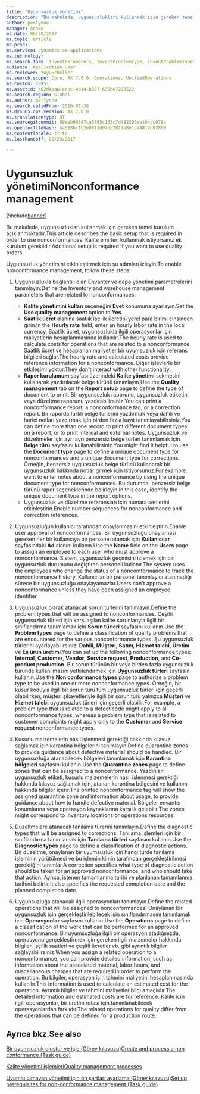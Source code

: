 ```yaml
---
title: "Uygunsuzluk yönetimi"
description: "Bu makalede, uygunsuzlukları kullanmak için gereken temel kurulum açıklanmaktadır. Kalite emirleri kullanmak istiyorsanız ek kurulum gereklidir."
author: perlynne
manager: AnnBe
ms.date: 06/20/2017
ms.topic: article
ms.prod: 
ms.service: dynamics-ax-applications
ms.technology: 
ms.search.form: InventParameters, InventProblemType, InventProblemTypeSetup, InventQuarantineZone, InventTestDiagnosticType, InventTestReportSetup, SysUserManagement
audience: Application User
ms.reviewer: YuyuScheller
ms.search.scope: Core, AX 7.0.0, Operations, UnifiedOperations
ms.custom: 28951
ms.assetid: a62d4ba8-eebc-4b14-b587-630be7298522
ms.search.region: Global
ms.author: perlynne
ms.search.validFrom: 2016-02-28
ms.dyn365.ops.version: AX 7.0.0
ms.translationtype: HT
ms.sourcegitcommit: 69eeb90387ca5765c163c7d482295ea104cc078c
ms.openlocfilehash: ba518bc1b2e0811d07ed2811e8e1da4812d02899
ms.contentlocale: tr-tr
ms.lasthandoff: 09/29/2017

---
```


# <a name="nonconformance-management"></a><span data-ttu-id="2b8d0-104">Uygunsuzluk yönetimi</span><span class="sxs-lookup"><span data-stu-id="2b8d0-104">Nonconformance management</span></span>

[!include[banner](../includes/banner.md)]


<span data-ttu-id="2b8d0-105">Bu makalede, uygunsuzlukları kullanmak için gereken temel kurulum açıklanmaktadır.</span><span class="sxs-lookup"><span data-stu-id="2b8d0-105">This article describes the basic setup that is required in order to use nonconformances.</span></span> <span data-ttu-id="2b8d0-106">Kalite emirleri kullanmak istiyorsanız ek kurulum gereklidir.</span><span class="sxs-lookup"><span data-stu-id="2b8d0-106">Additional setup is required if you want to use quality orders.</span></span>

<span data-ttu-id="2b8d0-107">Uygunsuzluk yönetimini etkinleştirmek için şu adımları izleyin:</span><span class="sxs-lookup"><span data-stu-id="2b8d0-107">To enable nonconformance management, follow these steps:</span></span>

1.  <span data-ttu-id="2b8d0-108">Uygunsuzlukla bağlantılı olan Envanter ve depo yönetimi parametrelerini tanımlayın:</span><span class="sxs-lookup"><span data-stu-id="2b8d0-108">Define the Inventory and warehouse management parameters that are related to nonconformances:</span></span>
    -   <span data-ttu-id="2b8d0-109">**Kalite yönetimini kullan** seçeneğini **Evet** konumuna ayarlayın.</span><span class="sxs-lookup"><span data-stu-id="2b8d0-109">Set the **Use quality management** option to **Yes**.</span></span>
    -   <span data-ttu-id="2b8d0-110">**Saatlik ücret** alanına saatlik işçilik ücretini yerel para birimi cinsinden girin.</span><span class="sxs-lookup"><span data-stu-id="2b8d0-110">In the **Hourly rate** field, enter an hourly labor rate in the local currency.</span></span> <span data-ttu-id="2b8d0-111">Saatlik ücret, uygunsuzlukla ilgili operasyonlar için maliyetlerin hesaplanmasında kullanılır.</span><span class="sxs-lookup"><span data-stu-id="2b8d0-111">The hourly rate is used to calculate costs for operations that are related to a nonconformance.</span></span> <span data-ttu-id="2b8d0-112">Saatlik ücret ve hesaplanan maliyetler bir uyumsuzluk için referans bilgileri sağlar.</span><span class="sxs-lookup"><span data-stu-id="2b8d0-112">The hourly rate and calculated costs provide reference information for a nonconformance.</span></span> <span data-ttu-id="2b8d0-113">Diğer işlevlerle bir etkileşimi yoktur.</span><span class="sxs-lookup"><span data-stu-id="2b8d0-113">They don't interact with other functionality.</span></span>
    -   <span data-ttu-id="2b8d0-114">**Rapor kurulumum** sayfası üzerindeki **Kalite yönetimi** sekmesini kullanarak yazdırılacak belge türünü tanımlayın.</span><span class="sxs-lookup"><span data-stu-id="2b8d0-114">Use the **Quality management** tab on the **Report setup** page to define the type of document to print.</span></span> <span data-ttu-id="2b8d0-115">Bir uygunsuzluk raporunu, uygunsuzluk etiketini veya düzeltme raporunu yazdırabilirsiniz.</span><span class="sxs-lookup"><span data-stu-id="2b8d0-115">You can print a nonconformance report, a nonconformance tag, or a correction report.</span></span> <span data-ttu-id="2b8d0-116">Bir raporda farklı belge türlerini yazdırmak veya dahili ve harici notları yazdırmak için birden fazla kayıt tanımlayabilirsiniz.</span><span class="sxs-lookup"><span data-stu-id="2b8d0-116">You can define more than one record to print different document types on a report, or to print internal and external notes.</span></span> <span data-ttu-id="2b8d0-117">Uygunsuzluk ve düzeltmeler için ayrı ayrı benzersiz belge türleri tanımlamak için **Belge türü** sayfasını kullanabilirsiniz.</span><span class="sxs-lookup"><span data-stu-id="2b8d0-117">You might find it helpful to use the **Document type** page to define a unique document type for nonconformances and a unique document type for corrections.</span></span> <span data-ttu-id="2b8d0-118">Örneğin, benzersiz uygunsuzluk belge türünü kullanarak bir uygunsuzluk hakkında notlar girmek için istiyorsunuz.</span><span class="sxs-lookup"><span data-stu-id="2b8d0-118">For example, want to enter notes about a nonconformance by using the unique document type for nonconformances.</span></span> <span data-ttu-id="2b8d0-119">Bu durumda, benzersiz belge türünü rapor seçeneklerinde belirleyin.</span><span class="sxs-lookup"><span data-stu-id="2b8d0-119">In this case, identify the unique document type in the report options.</span></span>
    -   <span data-ttu-id="2b8d0-120">Uygunsuzluk ve düzeltme referansları için numara serilerini etkinleştirin.</span><span class="sxs-lookup"><span data-stu-id="2b8d0-120">Enable number sequences for nonconformance and correction references.</span></span>

2.  <span data-ttu-id="2b8d0-121">Uygunsuzluğun kullanıcı tarafından onaylanmasını etkinleştirin.</span><span class="sxs-lookup"><span data-stu-id="2b8d0-121">Enable user approval of nonconformances.</span></span> <span data-ttu-id="2b8d0-122">Bir uygunsuzluğu onaylaması gereken her bir kullanıcıya bir personel atamak için **Kullanıcılar** sayfasındaki **Ad** alanını kullanın.</span><span class="sxs-lookup"><span data-stu-id="2b8d0-122">Use the **Name** field on the **Users** page to assign an employee to each user who must approve a nonconformance.</span></span> <span data-ttu-id="2b8d0-123">Sistem, uygunsuzluk geçmişini izlemek için bir uygunsuzluk durumunu değiştiren personeli kullanır.</span><span class="sxs-lookup"><span data-stu-id="2b8d0-123">The system uses the employees who change the status of a noncomformance to track the nonconformance history.</span></span> <span data-ttu-id="2b8d0-124">Kullanıcılar bir personel tanımlayıcı atanmadığı sürece bir uygunsuzluğu onaylayamazlar.</span><span class="sxs-lookup"><span data-stu-id="2b8d0-124">Users can't approve a nonconformance unless they have been assigned an employee identifier.</span></span>
3.  <span data-ttu-id="2b8d0-125">Uygunsuzluk olarak atanacak sorun türlerini tanımlayın.</span><span class="sxs-lookup"><span data-stu-id="2b8d0-125">Define the problem types that will be assigned to nonconformances.</span></span> <span data-ttu-id="2b8d0-126">Çeşitli uygunsuzluk türleri için karşılaşılan kalite sorunlarıyla ilgili bir sınıflandırma tanımlamak için **Sorun türleri** sayfasını kullanın.</span><span class="sxs-lookup"><span data-stu-id="2b8d0-126">Use the **Problem types** page to define a classification of quality problems that are encountered for the various nonconformance types.</span></span> <span data-ttu-id="2b8d0-127">Şu uygunsuzluk türlerini ayarlayabilirsiniz: **Dahili**, **Müşteri**, **Satıcı**, **Hizmet talebi**, **Üretim** ve **Eş ürün üretimi**.</span><span class="sxs-lookup"><span data-stu-id="2b8d0-127">You can set up the following nonconformance types: **Internal**, **Customer**, **Vendor**, **Service request**, **Production**, and **Co-product production**.</span></span> <span data-ttu-id="2b8d0-128">Bir sorun türünün bir veya birden fazla uygunsuzluk türünde kullanılmasını yetkilendirmek için **Uygunsuzluk türleri** sayfasını kullanın.</span><span class="sxs-lookup"><span data-stu-id="2b8d0-128">Use the **Non conformance types** page to authorize a problem type to be used in one or more nonconformance types.</span></span> <span data-ttu-id="2b8d0-129">Örneğin, bir kusur koduyla ilgili bir sorun türü tüm uygunsuzluk türleri için geçerli olabilirken, müşteri şikayetleriyle ilgili bir sorun türü yalnızca **Müşteri** ve **Hizmet talebi** uygunsuzluk türleri için geçerli olabilir.</span><span class="sxs-lookup"><span data-stu-id="2b8d0-129">For example, a problem type that is related to a defect code might apply to all nonconformance types, whereas a problem type that is related to customer complaints might apply only to the **Customer** and **Service request** nonconformance types.</span></span>
4.  <span data-ttu-id="2b8d0-130">Kusurlu malzemelerin nasıl işlenmesi gerektiği hakkında kılavuz sağlamak için karantina bölgelerini tanımlayın.</span><span class="sxs-lookup"><span data-stu-id="2b8d0-130">Define quarantine zones to provide guidance about defective material should be handled.</span></span> <span data-ttu-id="2b8d0-131">Bir uygunsuzluğa atanabilecek bölgeleri tanımlamak için **Karantina bölgeleri** sayfasını kullanın.</span><span class="sxs-lookup"><span data-stu-id="2b8d0-131">Use the **Quarantine zones** page to define zones that can be assigned to a nonconformance.</span></span> <span data-ttu-id="2b8d0-132">Yazdırılan uygunsuzluk etiketi, kusurlu malzemelerin nasıl işlenmesi gerektiği hakkında kılavuz sağlamak için, atanan karantina bölgesini ve kullanım hakkında bilgiler içerir.</span><span class="sxs-lookup"><span data-stu-id="2b8d0-132">The printed nonconformance tag will show the assigned quarantine zone and information about usage, to provide guidance about how to handle defective material.</span></span> <span data-ttu-id="2b8d0-133">Bölgeler envanter konumlarına veya operasyon kaynaklarına karşılık gelebilir.</span><span class="sxs-lookup"><span data-stu-id="2b8d0-133">The zones might correspond to inventory locations or operations resources.</span></span>
5.  <span data-ttu-id="2b8d0-134">Düzeltmelere atanacak tanılama türerini tanımlayın.</span><span class="sxs-lookup"><span data-stu-id="2b8d0-134">Define the diagnostic types that will be assigned to corrections.</span></span> <span data-ttu-id="2b8d0-135">Tanılama işlemleri için bir sınıflandırma tanımlamak için **Tanılama türleri** sayfasını kullanın.</span><span class="sxs-lookup"><span data-stu-id="2b8d0-135">Use the **Diagnostic types** page to define a classification of diagnostic actions.</span></span> <span data-ttu-id="2b8d0-136">Bir düzeltme, onaylanan bir uyumsuzluk için hangi türde tanılama işleminin yürütülmesi ve bu işlemin kimin tarafından gerçekleştirilmesi gerektiğini tanımlar.</span><span class="sxs-lookup"><span data-stu-id="2b8d0-136">A correction specifies what type of diagnostic action should be taken for an approved nonconformance, and who should take that action.</span></span> <span data-ttu-id="2b8d0-137">Ayrıca, istenen tamamlanma tarihi ve planlanan tamamlanma tarihini belirtir.</span><span class="sxs-lookup"><span data-stu-id="2b8d0-137">It also specifies the requested completion date and the planned completion date.</span></span>
6.  <span data-ttu-id="2b8d0-138">Uygunsuzluğa atanacak ilgili operasyonları tanımlayın.</span><span class="sxs-lookup"><span data-stu-id="2b8d0-138">Define the related operations that will be assigned to nonconformances.</span></span> <span data-ttu-id="2b8d0-139">Onaylanan bir uygunsuzluk için gerçekleştirilebilecek işin sınıflandırmasını tanımlamak için **Operasyonlar** sayfasını kullanın.</span><span class="sxs-lookup"><span data-stu-id="2b8d0-139">Use the **Operations** page to define a classification of the work that can be performed for an approved nonconformance.</span></span> <span data-ttu-id="2b8d0-140">Bir uyumsuzluğa ilgili bir operasyon atadığınızda, operasyonu gerçekleştirmek için gereken ilgili malzemeler hakkında bilgiler, işçilik saatleri ve çeşitli ücretler vb. gibi ayrıntılı bilgiler sağlayabilirsiniz.</span><span class="sxs-lookup"><span data-stu-id="2b8d0-140">When you assign a related operation to a nonconformance, you can provide detailed information, such as information about the associated material, labor hours, and miscellaneous charges that are required in order to perform the operation.</span></span> <span data-ttu-id="2b8d0-141">Bu bilgiler, operasyon için tahmini maliyetini hesaplanmasında kullanılır.</span><span class="sxs-lookup"><span data-stu-id="2b8d0-141">This information is used to calculate an estimated cost for the operation.</span></span> <span data-ttu-id="2b8d0-142">Ayrıntılı bilgiler ve tahmini maliyetler bilgi amaçlıdır.</span><span class="sxs-lookup"><span data-stu-id="2b8d0-142">The detailed information and estimated costs are for reference.</span></span> <span data-ttu-id="2b8d0-143">Kalite için ilgili operasyonlar, bir üretim rotası için tanımlanabilecek operasyonlardan farklıdır.</span><span class="sxs-lookup"><span data-stu-id="2b8d0-143">The related operations for quality differ from the operations that can be defined for a production route.</span></span>


<a name="see-also"></a><span data-ttu-id="2b8d0-144">Ayrıca bkz.</span><span class="sxs-lookup"><span data-stu-id="2b8d0-144">See also</span></span>
--------

[<span data-ttu-id="2b8d0-145">Bir uyumsuzluk oluştur ve işle (Görev kılavuzu)</span><span class="sxs-lookup"><span data-stu-id="2b8d0-145">Create and process a non conformance (Task guide)</span></span>](tasks/create-process-non-conformance.md)

[<span data-ttu-id="2b8d0-146">Kalite yönetimi işlemleri</span><span class="sxs-lookup"><span data-stu-id="2b8d0-146">Quality management processes</span></span>](quality-management-processes.md)

[<span data-ttu-id="2b8d0-147">Uyumlu olmayan yönetimi için ön şartları ayarlama (Görev kılavuzu)</span><span class="sxs-lookup"><span data-stu-id="2b8d0-147">Set up prerequisites for non-conformance management (Task guide)</span></span>](tasks/set-up-prerequisites-nonconformance-management.md)

